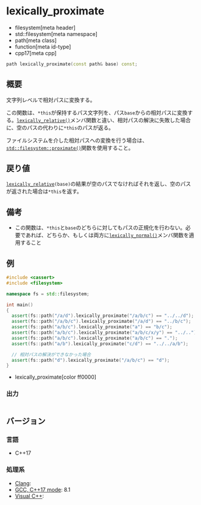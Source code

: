 # lexically_proximate
* filesystem[meta header]
* std::filesystem[meta namespace]
* path[meta class]
* function[meta id-type]
* cpp17[meta cpp]

```cpp
path lexically_proximate(const path& base) const;
```

## 概要
文字列レベルで相対パスに変換する。

この関数は、`*this`が保持するパス文字列を、パス`base`からの相対パスに変換する。[`lexically_relative()`](lexically_relative.md)メンバ関数と違い、相対パスの解決に失敗した場合に、空のパスの代わりに`*this`のパスが返る。

ファイルシステムを介した相対パスへの変換を行う場合は、[`std::filesystem::proximate()`](/reference/filesystem/proximate.md)関数を使用すること。


## 戻り値
[`lexically_relative`](lexically_relative.md)`(base)`の結果が空のパスでなければそれを返し、空のパスが返された場合は`*this`を返す。


## 備考
- この関数は、`*this`と`base`のどちらに対してもパスの正規化を行わない。必要であれば、どちらか、もしくは両方に[`lexically_normal()`](lexically_normal.md)メンバ関数を適用すること


## 例
```cpp example
#include <cassert>
#include <filesystem>

namespace fs = std::filesystem;

int main()
{
  assert(fs::path("/a/d").lexically_proximate("/a/b/c") == "../../d");
  assert(fs::path("/a/b/c").lexically_proximate("/a/d") == "../b/c");
  assert(fs::path("a/b/c").lexically_proximate("a") == "b/c");
  assert(fs::path("a/b/c").lexically_proximate("a/b/c/x/y") == "../..");
  assert(fs::path("a/b/c").lexically_proximate("a/b/c") == ".");
  assert(fs::path("a/b").lexically_proximate("c/d") == "../../a/b");

  // 相対パスの解決ができなかった場合
  assert(fs::path("d").lexically_proximate("/a/b/c") == "d");
}
```
* lexically_proximate[color ff0000]

### 出力
```
```

## バージョン
### 言語
- C++17

### 処理系
- [Clang](/implementation.md#clang):
- [GCC, C++17 mode](/implementation.md#gcc): 8.1
- [Visual C++](/implementation.md#visual_cpp):
